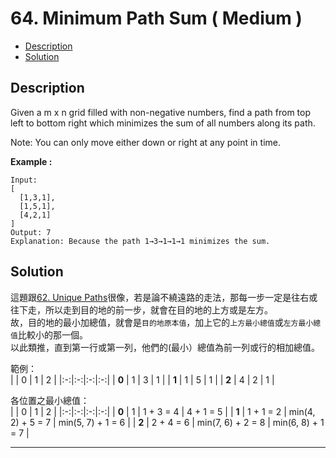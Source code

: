 # 64. Minimum Path Sum ( Medium )

+ [Description](#Description)  
+ [Solution](#Solution)  

## Description
Given a m x n grid filled with non-negative numbers, find a path from top left to bottom right which minimizes the sum of all numbers along its path.  

Note: You can only move either down or right at any point in time.  

**Example :**  

```
Input:
[
  [1,3,1],
  [1,5,1],
  [4,2,1]
]
Output: 7
Explanation: Because the path 1→3→1→1→1 minimizes the sum.
```  

## Solution

這題跟[62. Unique Paths](https://github.com/fhsi5794/leetcodes/tree/master/62._Unique_Paths)很像，若是論不繞遠路的走法，那每一步一定是往右或往下走，所以走到目的地的前一步，就會在目的地的上方或是左方。  
故，目的地的最小加總值，就會是```目的地原本值```，加上它的```上方最小總值```或```左方最小總值```比較小的那一個。  
以此類推，直到第一行或第一列，他們的(最小）總值為前一列或行的相加總值。   

範例：  
|   | 0 | 1 | 2 |
|:-:|:-:|:-:|:-:|
| **0** | 1 | 3 | 1 |
| **1** | 1 | 5 | 1 |
| **2** | 4 | 2 | 1 |  

各位置之最小總值：  
|   | 0 | 1 | 2 |
|:-:|:-:|:-:|:-:|
| **0** | 1 | 1 + 3 = 4 | 4 + 1 = 5 |
| **1** | 1 + 1 = 2 | min(4, 2) + 5 = 7 | min(5, 7) + 1 = 6 |
| **2** | 2 + 4 = 6 | min(7, 6) + 2 = 8 | min(6, 8) + 1 = 7 |    




---

